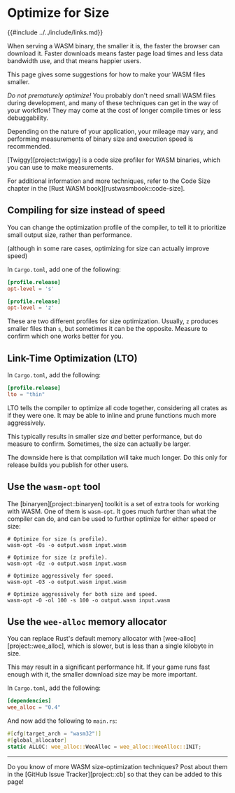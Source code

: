 # Optimize for Size

{{#include ../../include/links.md}}

When serving a WASM binary, the smaller it is, the faster the browser can
download it. Faster downloads means faster page load times and less data
bandwidth use, and that means happier users.

This page gives some suggestions for how to make your WASM files smaller.

*Do not prematurely optimize!* You probably don't need small WASM files during
development, and many of these techniques can get in the way of your workflow!
They may come at the cost of longer compile times or less debuggability.

Depending on the nature of your application, your mileage may vary, and
performing measurements of binary size and execution speed is recommended.

[Twiggy][project::twiggy] is a code size profiler for WASM binaries, which
you can use to make measurements.

For additional information and more techniques, refer to the Code Size
chapter in the [Rust WASM book][rustwasmbook::code-size].

## Compiling for size instead of speed

You can change the optimization profile of the compiler, to tell it to
prioritize small output size, rather than performance.

(although in some rare cases, optimizing for size can actually improve speed)

In `Cargo.toml`, add one of the following:

```toml
[profile.release]
opt-level = 's'
```

```toml
[profile.release]
opt-level = 'z'
```

These are two different profiles for size optimization. Usually, `z` produces
smaller files than `s`, but sometimes it can be the opposite. Measure to
confirm which one works better for you.

## Link-Time Optimization (LTO)

In `Cargo.toml`, add the following:

```toml
[profile.release]
lto = "thin"
```

LTO tells the compiler to optimize all code together, considering all
crates as if they were one. It may be able to inline and prune functions
much more aggressively.

This typically results in smaller size *and* better performance, but do
measure to confirm. Sometimes, the size can actually be larger.

The downside here is that compilation will take much longer. Do this only
for release builds you publish for other users.

## Use the `wasm-opt` tool

The [binaryen][project::binaryen] toolkit is a set of extra tools for working
with WASM. One of them is `wasm-opt`. It goes much further than what the
compiler can do, and can be used to further optimize for either speed or size:

```shell
# Optimize for size (s profile).
wasm-opt -Os -o output.wasm input.wasm

# Optimize for size (z profile).
wasm-opt -Oz -o output.wasm input.wasm

# Optimize aggressively for speed.
wasm-opt -O3 -o output.wasm input.wasm

# Optimize aggressively for both size and speed.
wasm-opt -O -ol 100 -s 100 -o output.wasm input.wasm
```

## Use the `wee-alloc` memory allocator

You can replace Rust's default memory allocator with
[wee-alloc][project::wee_alloc], which is slower, but is less than a single
kilobyte in size.

This may result in a significant performance hit. If your game runs fast
enough with it, the smaller download size may be more important.

In `Cargo.toml`, add the following:

```toml
[dependencies]
wee_alloc = "0.4"
```

And now add the following to `main.rs`:

```rust
#[cfg(target_arch = "wasm32")]
#[global_allocator]
static ALLOC: wee_alloc::WeeAlloc = wee_alloc::WeeAlloc::INIT;
```

---

Do you know of more WASM size-optimization techniques? Post about them in the
[GitHub Issue Tracker][project::cb] so that they can be added to this page!
